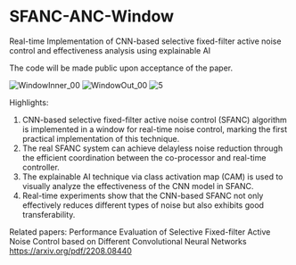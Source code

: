 # SFANC-ANC-Window
Real-time Implementation of CNN-based selective fixed-filter active noise control and effectiveness analysis using explainable AI

The code will be made public upon acceptance of the paper.

![WindowInner_00](https://github.com/Luo-Zhengding/SFANC-ANC-Window/assets/95018034/9889b346-9713-47b7-81d4-6b3f8bfca22d)
![WindowOut_00](https://github.com/Luo-Zhengding/SFANC-ANC-Window/assets/95018034/7b645d39-7b9f-444f-91d2-54f12ef17e55)
![5](https://github.com/Luo-Zhengding/SFANC-ANC-Window/assets/95018034/fec13ec1-9199-42c2-bee2-c61d43237d82)

Highlights:
1. CNN-based selective fixed-filter active noise control (SFANC) algorithm is implemented in a window for real-time noise control, marking the first practical implementation of this technique.
2. The real SFANC system can achieve delayless noise reduction through the efficient coordination between the co-processor and real-time controller.
3. The explainable AI technique via class activation map (CAM) is used to visually analyze the effectiveness of the CNN model in SFANC.
4. Real-time experiments show that the CNN-based SFANC not only effectively reduces different types of noise but also exhibits good transferability.


Related papers:
Performance Evaluation of Selective Fixed-filter Active Noise Control based on Different Convolutional Neural Networks
https://arxiv.org/pdf/2208.08440



